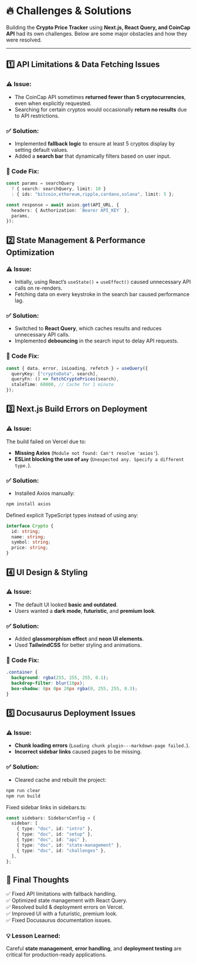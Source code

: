 # 🔥 Challenges & Solutions

Building the **Crypto Price Tracker** using **Next.js, React Query, and CoinCap API** had its own challenges. Below are some major obstacles and how they were resolved.

---

## **1️⃣ API Limitations & Data Fetching Issues**
### **⚠️ Issue:**
- The CoinCap API sometimes **returned fewer than 5 cryptocurrencies**, even when explicitly requested.
- Searching for certain cryptos would occasionally **return no results** due to API restrictions.

### ✅ **Solution:**
- Implemented **fallback logic** to ensure at least 5 cryptos display by setting default values.
- Added a **search bar** that dynamically filters based on user input.

### **📌 Code Fix:**
````ts
const params = searchQuery
  ? { search: searchQuery, limit: 10 }
  : { ids: "bitcoin,ethereum,ripple,cardano,solana", limit: 5 };

const response = await axios.get(API_URL, {
  headers: { Authorization: `Bearer API_KEY` },
  params,
});
````

## 2️⃣ State Management & Performance Optimization

### ⚠️ Issue:
- Initially, using React’s `useState()` + `useEffect()` caused unnecessary API calls on re-renders.
- Fetching data on every keystroke in the search bar caused performance lag.

### ✅ Solution:
- Switched to **React Query**, which caches results and reduces unnecessary API calls.
- Implemented **debouncing** in the search input to delay API requests.

### 📌 Code Fix:
```ts
const { data, error, isLoading, refetch } = useQuery({
  queryKey: ["cryptoData", search],
  queryFn: () => fetchCryptoPrices(search),
  staleTime: 60000, // Cache for 1 minute
});
````

## 3️⃣ Next.js Build Errors on Deployment

### ⚠️ Issue:
The build failed on Vercel due to:
- **Missing Axios** (`Module not found: Can't resolve 'axios'`).
- **ESLint blocking the use of `any`** (`Unexpected any. Specify a different type.`).

### ✅ Solution:
- Installed Axios manually:

```sh
npm install axios
```

Defined explicit TypeScript types instead of using any:
````ts
interface Crypto {
  id: string;
  name: string;
  symbol: string;
  price: string;
}
````
## 4️⃣ UI Design & Styling

### ⚠️ Issue:
- The default UI looked **basic and outdated**.
- Users wanted a **dark mode**, **futuristic**, and **premium look**.

### ✅ Solution:
- Added **glassmorphism effect** and **neon UI elements**.
- Used **TailwindCSS** for better styling and animations.

### 📌 Code Fix:
```css
.container {
  background: rgba(255, 255, 255, 0.1);
  backdrop-filter: blur(10px);
  box-shadow: 0px 0px 20px rgba(0, 255, 255, 0.3);
}
```

## 5️⃣ Docusaurus Deployment Issues

### ⚠️ Issue:
- **Chunk loading errors** (`Loading chunk plugin---markdown-page failed.`).
- **Incorrect sidebar links** caused pages to be missing.

### ✅ Solution:
- Cleared cache and rebuilt the project:

````ts
npm run clear
npm run build
````

Fixed sidebar links in sidebars.ts:
````ts
const sidebars: SidebarsConfig = {
  sidebar: [
    { type: "doc", id: "intro" },
    { type: "doc", id: "setup" },
    { type: "doc", id: "api" },
    { type: "doc", id: "state-management" },
    { type: "doc", id: "challenges" },
  ],
};
````

## 🚀 Final Thoughts

✅ Fixed API limitations with fallback handling.  
✅ Optimized state management with React Query.  
✅ Resolved build & deployment errors on Vercel.  
✅ Improved UI with a futuristic, premium look.  
✅ Fixed Docusaurus documentation issues.  

### 💡 Lesson Learned:
Careful **state management**, **error handling**, and **deployment testing** are critical for production-ready applications.


